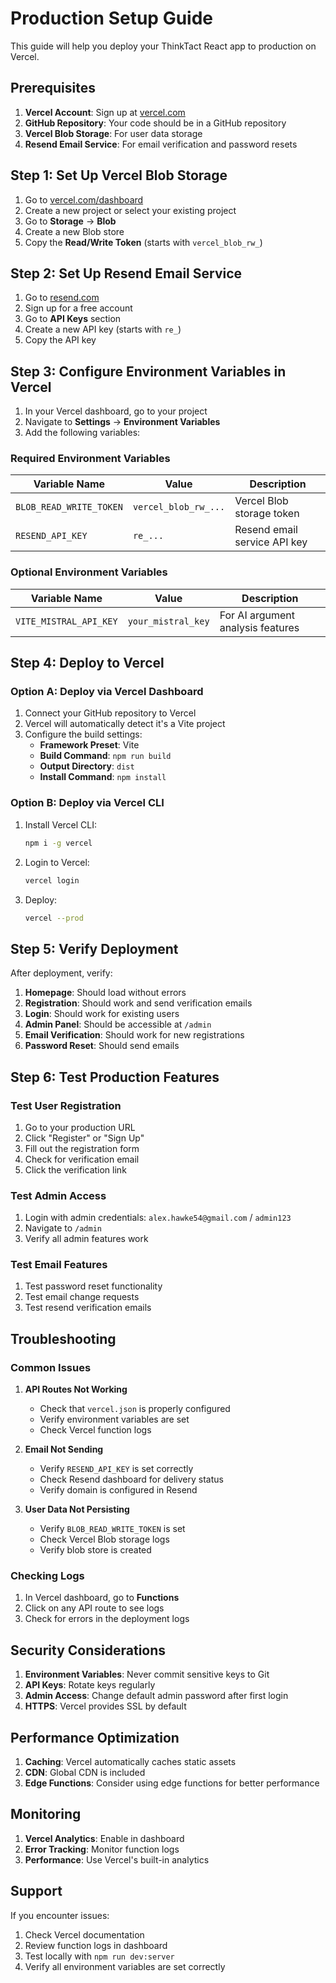 # Production Setup Guide

This guide will help you deploy your ThinkTact React app to production on Vercel.

## Prerequisites

1. **Vercel Account**: Sign up at [vercel.com](https://vercel.com)
2. **GitHub Repository**: Your code should be in a GitHub repository
3. **Vercel Blob Storage**: For user data storage
4. **Resend Email Service**: For email verification and password resets

## Step 1: Set Up Vercel Blob Storage

1. Go to [vercel.com/dashboard](https://vercel.com/dashboard)
2. Create a new project or select your existing project
3. Go to **Storage** → **Blob**
4. Create a new Blob store
5. Copy the **Read/Write Token** (starts with `vercel_blob_rw_`)

## Step 2: Set Up Resend Email Service

1. Go to [resend.com](https://resend.com)
2. Sign up for a free account
3. Go to **API Keys** section
4. Create a new API key (starts with `re_`)
5. Copy the API key

## Step 3: Configure Environment Variables in Vercel

1. In your Vercel dashboard, go to your project
2. Navigate to **Settings** → **Environment Variables**
3. Add the following variables:

### Required Environment Variables

| Variable Name | Value | Description |
|---------------|-------|-------------|
| `BLOB_READ_WRITE_TOKEN` | `vercel_blob_rw_...` | Vercel Blob storage token |
| `RESEND_API_KEY` | `re_...` | Resend email service API key |

### Optional Environment Variables

| Variable Name | Value | Description |
|---------------|-------|-------------|
| `VITE_MISTRAL_API_KEY` | `your_mistral_key` | For AI argument analysis features |

## Step 4: Deploy to Vercel

### Option A: Deploy via Vercel Dashboard

1. Connect your GitHub repository to Vercel
2. Vercel will automatically detect it's a Vite project
3. Configure the build settings:
   - **Framework Preset**: Vite
   - **Build Command**: `npm run build`
   - **Output Directory**: `dist`
   - **Install Command**: `npm install`

### Option B: Deploy via Vercel CLI

1. Install Vercel CLI:
   ```bash
   npm i -g vercel
   ```

2. Login to Vercel:
   ```bash
   vercel login
   ```

3. Deploy:
   ```bash
   vercel --prod
   ```

## Step 5: Verify Deployment

After deployment, verify:

1. **Homepage**: Should load without errors
2. **Registration**: Should work and send verification emails
3. **Login**: Should work for existing users
4. **Admin Panel**: Should be accessible at `/admin`
5. **Email Verification**: Should work for new registrations
6. **Password Reset**: Should send emails

## Step 6: Test Production Features

### Test User Registration
1. Go to your production URL
2. Click "Register" or "Sign Up"
3. Fill out the registration form
4. Check for verification email
5. Click the verification link

### Test Admin Access
1. Login with admin credentials: `alex.hawke54@gmail.com` / `admin123`
2. Navigate to `/admin`
3. Verify all admin features work

### Test Email Features
1. Test password reset functionality
2. Test email change requests
3. Test resend verification emails

## Troubleshooting

### Common Issues

1. **API Routes Not Working**
   - Check that `vercel.json` is properly configured
   - Verify environment variables are set
   - Check Vercel function logs

2. **Email Not Sending**
   - Verify `RESEND_API_KEY` is set correctly
   - Check Resend dashboard for delivery status
   - Verify domain is configured in Resend

3. **User Data Not Persisting**
   - Verify `BLOB_READ_WRITE_TOKEN` is set
   - Check Vercel Blob storage logs
   - Verify blob store is created

### Checking Logs

1. In Vercel dashboard, go to **Functions**
2. Click on any API route to see logs
3. Check for errors in the deployment logs

## Security Considerations

1. **Environment Variables**: Never commit sensitive keys to Git
2. **API Keys**: Rotate keys regularly
3. **Admin Access**: Change default admin password after first login
4. **HTTPS**: Vercel provides SSL by default

## Performance Optimization

1. **Caching**: Vercel automatically caches static assets
2. **CDN**: Global CDN is included
3. **Edge Functions**: Consider using edge functions for better performance

## Monitoring

1. **Vercel Analytics**: Enable in dashboard
2. **Error Tracking**: Monitor function logs
3. **Performance**: Use Vercel's built-in analytics

## Support

If you encounter issues:

1. Check Vercel documentation
2. Review function logs in dashboard
3. Test locally with `npm run dev:server`
4. Verify all environment variables are set correctly 
